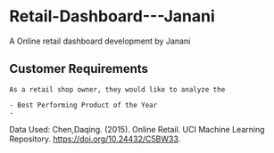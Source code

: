 # Retail-Dashboard---Janani
A Online retail dashboard development by Janani

## Customer Requirements

    As a retail shop owner, they would like to analyze the 

    - Best Performing Product of the Year
    - 


Data Used:
Chen,Daqing. (2015). Online Retail. UCI Machine Learning Repository. 
https://doi.org/10.24432/C5BW33.

